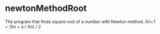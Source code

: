 # newtonMethodRoot
The program that finds square root of a number with Newton method. Xn+1 = (Xn + a / Xn) / 2 
